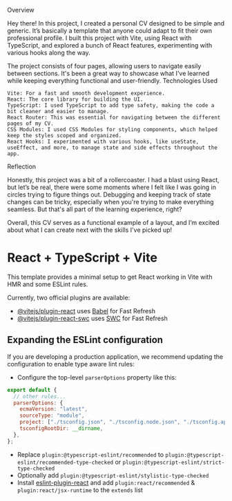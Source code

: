 Overview

Hey there! In this project, I created a personal CV designed to be simple and generic. It’s basically a template that anyone could adapt to fit their own professional profile. I built this project with Vite, using React with TypeScript, and explored a bunch of React features, experimenting with various hooks along the way.

The project consists of four pages, allowing users to navigate easily between sections. It's been a great way to showcase what I've learned while keeping everything functional and user-friendly.
Technologies Used

    Vite: For a fast and smooth development experience.
    React: The core library for building the UI.
    TypeScript: I used TypeScript to add type safety, making the code a bit cleaner and easier to manage.
    React Router: This was essential for navigating between the different pages of my CV.
    CSS Modules: I used CSS Modules for styling components, which helped keep the styles scoped and organized.
    React Hooks: I experimented with various hooks, like useState, useEffect, and more, to manage state and side effects throughout the app.

Reflection

Honestly, this project was a bit of a rollercoaster. I had a blast using React, but let’s be real, there were some moments where I felt like I was going in circles trying to figure things out. Debugging and keeping track of state changes can be tricky, especially when you're trying to make everything seamless. But that's all part of the learning experience, right?

Overall, this CV serves as a functional example of a layout, and I’m excited about what I can create next with the skills I've picked up!

# React + TypeScript + Vite

This template provides a minimal setup to get React working in Vite with HMR and some ESLint rules.

Currently, two official plugins are available:

- [@vitejs/plugin-react](https://github.com/vitejs/vite-plugin-react/blob/main/packages/plugin-react/README.md) uses [Babel](https://babeljs.io/) for Fast Refresh
- [@vitejs/plugin-react-swc](https://github.com/vitejs/vite-plugin-react-swc) uses [SWC](https://swc.rs/) for Fast Refresh

## Expanding the ESLint configuration

If you are developing a production application, we recommend updating the configuration to enable type aware lint rules:

- Configure the top-level `parserOptions` property like this:

```js
export default {
  // other rules...
  parserOptions: {
    ecmaVersion: "latest",
    sourceType: "module",
    project: ["./tsconfig.json", "./tsconfig.node.json", "./tsconfig.app.json"],
    tsconfigRootDir: __dirname,
  },
};
```

- Replace `plugin:@typescript-eslint/recommended` to `plugin:@typescript-eslint/recommended-type-checked` or `plugin:@typescript-eslint/strict-type-checked`
- Optionally add `plugin:@typescript-eslint/stylistic-type-checked`
- Install [eslint-plugin-react](https://github.com/jsx-eslint/eslint-plugin-react) and add `plugin:react/recommended` & `plugin:react/jsx-runtime` to the `extends` list

